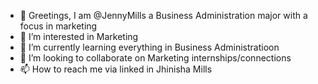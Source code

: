 - 👋 Greetings, I am @JennyMills a Business Administration major with a focus in marketing
- 👀 I’m interested in Marketing
- 🌱 I’m currently learning everything in Business Administratioon
- 💞️ I’m looking to collaborate on Marketing internships/connections
- 📫 How to reach me via linked in Jhinisha Mills

<!---
J.Mills is a Business Administraion student 
You can click the Preview link to take a look at your changes.
--->
